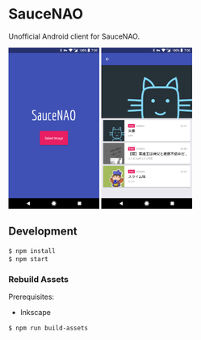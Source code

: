 # SauceNAO

Unofficial Android client for SauceNAO.

<img src="./screenshots/1.png" width="180" /> <img src="./screenshots/2.png" width="180" />

## Development

``` shell
$ npm install
$ npm start
```

### Rebuild Assets

Prerequisites:
- Inkscape

``` shell
$ npm run build-assets
```
